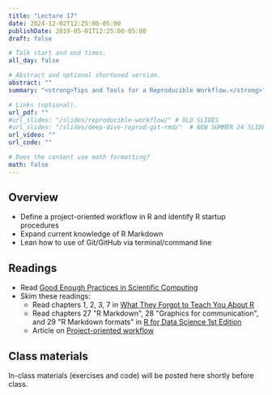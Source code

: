 ```yaml
---
title: "Lecture 17"
date: 2024-12-02T12:25:00-05:00
publishDate: 2019-05-01T12:25:00-05:00
draft: false

# Talk start and end times.
all_day: false

# Abstract and optional shortened version.
abstract: ""
summary: "<strong>Tips and Tools for a Reproducible Workflow.</strong>"

# Links (optional).
url_pdf: ""
#url_slides: "/slides/reproducible-workflow/" # OLD SLIDES
#url_slides: "/slides/deep-dive-reprod-git-rmd/"  # NEW SUMMER 24 SLIDES
url_video: ""
url_code: ""

# Does the content use math formatting?
math: false
---
```




## Overview

* Define a project-oriented workflow in R and identify R startup procedures
* Expand current knowledge of R Markdown
* Lean how to use of Git/GitHub via terminal/command line 

<!-- 
REMINDER SUMMER 2024: add here selected content from deep dive into R Mardown lecture which under syllabus/r-markdown
-->

## Readings

* Read [Good Enough Practices in Scientific Computing](http://journals.plos.org/ploscompbiol/article?id=10.1371/journal.pcbi.1005510)
* Skim these readings:
  * Read chapters 1, 2, 3, 7 in [What They Forgot to Teach You About R](https://rstats.wtf/)
  * Read chapters 27 "R Markdown", 28 "Graphics for communication", and 29 "R Markdown formats" in [R for Data Science 1st Edition](http://r4ds.had.co.nz)
  * Article on [Project-oriented workflow](https://www.tidyverse.org/articles/2017/12/workflow-vs-script/)

## Class materials

In-class materials (exercises and code) will be posted here shortly before class.

<!--
Run the code below in your console to download today’s in-class exercises: `usethis::use_course("css-materials/deep-dive-reproducible-git-rmd")`
-->


<!--
{{% callout note %}}
Run the code below in your console to download the exercises for today.
```r
usethis::use_course("css-materials/reproducible-workflow")
```
{{% /callout %}}
-->
